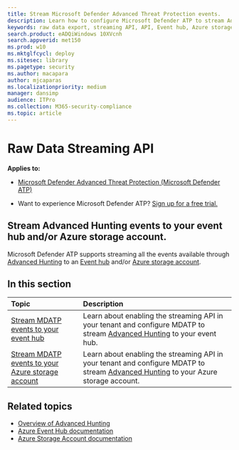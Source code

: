```yaml
---
title: Stream Microsoft Defender Advanced Threat Protection events. 
description: Learn how to configure Microsoft Defender ATP to stream Advanced Hunting events to your Event Hub or Azure storage account.
keywords: raw data export, streaming API, API, Event hub, Azure storage, storage account, Advanced Hunting, raw data sharing
search.product: eADQiWindows 10XVcnh
search.appverid: met150
ms.prod: w10
ms.mktglfcycl: deploy
ms.sitesec: library
ms.pagetype: security
ms.author: macapara
author: mjcaparas
ms.localizationpriority: medium
manager: dansimp
audience: ITPro
ms.collection: M365-security-compliance 
ms.topic: article
---
```


# Raw Data Streaming API

**Applies to:**

- [Microsoft Defender Advanced Threat Protection (Microsoft Defender ATP)](https://go.microsoft.com/fwlink/p/?linkid=2069559)

- Want to experience Microsoft Defender ATP? [Sign up for a free trial.](https://www.microsoft.com/en-us/WindowsForBusiness/windows-atp?ocid=docs-wdatp-configuresiem-abovefoldlink) 

## Stream Advanced Hunting events to your event hub and/or Azure storage account.

Microsoft Defender ATP supports streaming all the events available through [Advanced Hunting](overview-hunting.md) to an [Event hub](https://docs.microsoft.com/en-us/azure/event-hubs/) and/or [Azure storage account](https://docs.microsoft.com/en-us/azure/event-hubs/).

## In this section

Topic | Description
:---|:---
[Stream MDATP events to your event hub](raw-data-export-event-hub.md)| Learn about enabling the streaming API in your tenant and configure MDATP to stream [Advanced Hunting](overview-hunting.md) to your event hub.
[Stream MDATP events to your Azure storage account](raw-data-export-storage.md)| Learn about enabling the streaming API in your tenant and configure MDATP to stream [Advanced Hunting](overview-hunting.md) to your Azure storage account.


## Related topics
- [Overview of Advanced Hunting](overview-hunting.md)
- [Azure Event Hub documentation](https://docs.microsoft.com/en-us/azure/event-hubs/)
- [Azure Storage Account documentation](https://docs.microsoft.com/en-us/azure/storage/common/storage-account-overview)

